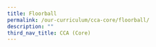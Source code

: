 ```yaml
---
title: Floorball
permalink: /our-curriculum/cca-core/floorball/
description: ""
third_nav_title: CCA (Core)
---
```

